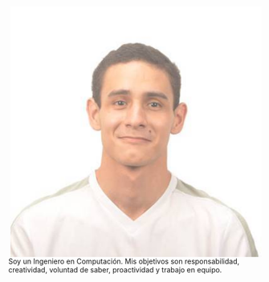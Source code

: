


<img src="img/Luis_Correa.jpg" align="right" alt="Size Limit logo by Anton Lovchikov" width="500" height="500">
<p>
Soy un Ingeniero en Computación. Mis objetivos son responsabilidad, creatividad, voluntad de saber, proactividad y trabajo en equipo.
</p>